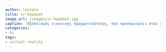 ```yaml
---
author: lextale	
title: vr-headset
image_url: /images/vr-headset.jpg
caption: 'Εξοπλισμός εικονικής πραγματικότητας, που προσομοιώνει στον χρήστη ένα πραγματικό ή φανταστικό περιβάλλον.'
categories:  
- hi
tags: 
- virtual reality
---
```

